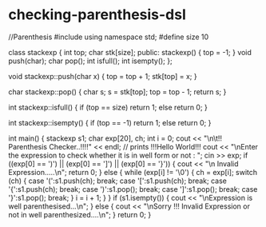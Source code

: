 # checking-parenthesis-dsl
//Parenthesis 
#include <iostream>
using namespace std;
#define size 10

class stackexp
{
    int top;
    char stk[size];
public:
    stackexp()
    {
        top = -1;
    }
    void push(char);
    char pop();
    int isfull();
    int isempty();
};

void stackexp::push(char x)
{
    top = top + 1;
    stk[top] = x;
}

char stackexp::pop()
{
    char s;
    s = stk[top];
    top = top - 1;
    return s;
}

int stackexp::isfull()
{
    if (top == size)
        return 1;
    else
        return 0;
}

int stackexp::isempty()
{
    if (top == -1)
        return 1;
    else
        return 0;
}

int main()
{
    stackexp s1;
    char exp[20], ch;
    int i = 0;
    cout << "\n\t!! Parenthesis Checker..!!!!" << endl; // prints !!!Hello World!!!
    cout << "\nEnter the expression to check whether it is in well form or not :  ";
    cin >> exp;
    if ((exp[0] == ')') || (exp[0] == ']') || (exp[0] == '}'))
    {
        cout << "\n Invalid Expression.....\n";
        return 0;
    }
    else
    {
        while (exp[i] != '\0')
        {
            ch = exp[i];
            switch (ch)
            {
            case '(':s1.push(ch); break;
            case '[':s1.push(ch); break;
            case '{':s1.push(ch); break;
            case ')':s1.pop(); break;
            case ']':s1.pop(); break;
            case '}':s1.pop(); break;
            }
            i = i + 1;
        }
    }
    if (s1.isempty())
    {
        cout << "\nExpression is well parenthesised...\n";
    }
    else
    {
        cout << "\nSorry !!! Invalid Expression or not in well parenthesized....\n";
    }
    return 0;
}
